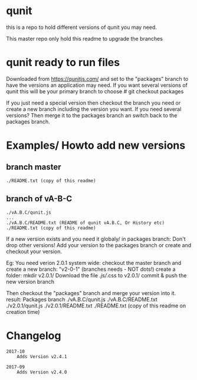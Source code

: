 # qunit

this is a repo to hold different versions of qunit you may need.

This master repo only hold this readme to upgrade the branches


# qunit ready to run files
Downloaded from https://qunitjs.com/ and set to the "packages" branch to have
the versions an application may need.
If you want several versions of qunit this will be your primary branch to choose
    # git checkout packages

If you just need a special version then checkout the branch you need or create
a new branch including the version you want.
If you need several versions? Then merge it to the packages branch an switch
back to the packages branch.



# Examples/ Howto add new versions

## branch master
    ./README.txt (copy of this readme)


## branch of vA-B-C

    ./vA.B.C/qunit.js
    ...
    ./vA.B.C/README.txt (README of qunit vA.B.C, Or History etc)
    ./README.txt (copy of this readme)

If a new version exists and you need it globaly/ in packages branch:
Don't drop other versions! Add your version to the packages branch or create
and checkout your version.

Eg: You need verion 2.0.1 system wide:
checkout the master branch and create a new branch: "v2-0-1" (branches needs - NOT dots!)
create a folder: mkdir v2.0.1/
Download the file *.js/*.css to v2.0.1/
commit & push the new version branch

Then checkout the "packages" branch and merge your version into it. result:
Packages branch
    ./vA.B.C/qunit.js
    ./vA.B.C/README.txt
    ./v2.0.1/qunit.js
    ./v2.0.1/README.txt
    ./README.txt (copy of this readme on creation time)



# Changelog

    2017-10
        Adds Version v2.4.1

    2017-09
        Adds Version v2.4.0

